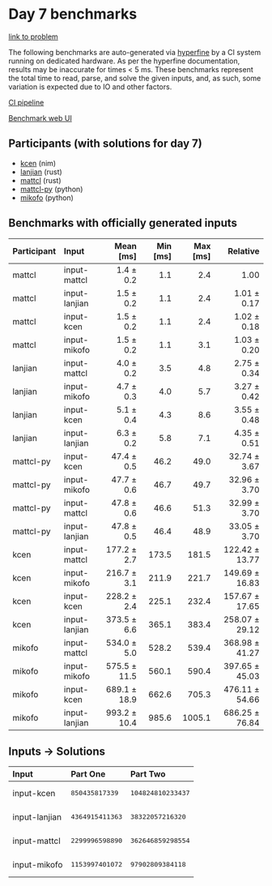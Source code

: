 # Day 7 benchmarks

[link to problem](https://adventofcode.com/2024/day/7)

The following benchmarks are auto-generated via
[hyperfine](https://github.com/sharkdp/hyperfine) by a CI system running on
dedicated hardware. As per the hyperfine documentation, results may be
inaccurate for times < 5 ms. These benchmarks represent the total time to read,
parse, and solve the given inputs, and, as such, some variation is expected due
to IO and other factors.

[CI pipeline](http://ci.papercode.net:8080/teams/main/pipelines/aoc2024)

[Benchmark web UI](https://aoc.ancalagon.black)


## Participants (with solutions for day 7)

- [kcen](https://github.com/kcen/aoc2024) (nim)
- [lanjian](https://github.com/lanjian/aoc-2024) (rust)
- [mattcl](https://github.com/mattcl/aoc2024) (rust)
- [mattcl-py](https://github.com/mattcl/aoc2024-py) (python)
- [mikofo](https://github.com/mikofo/aoc2024) (python)


## Benchmarks with officially generated inputs

| Participant | Input | Mean [ms] | Min [ms] | Max [ms] | Relative |
|:---|:---|---:|---:|---:|---:|
| mattcl | input-mattcl | 1.4 ± 0.2 | 1.1 | 2.4 | 1.00 |
| mattcl | input-lanjian | 1.5 ± 0.2 | 1.1 | 2.4 | 1.01 ± 0.17 |
| mattcl | input-kcen | 1.5 ± 0.2 | 1.1 | 2.4 | 1.02 ± 0.18 |
| mattcl | input-mikofo | 1.5 ± 0.2 | 1.1 | 3.1 | 1.03 ± 0.20 |
| lanjian | input-mattcl | 4.0 ± 0.2 | 3.5 | 4.8 | 2.75 ± 0.34 |
| lanjian | input-mikofo | 4.7 ± 0.3 | 4.0 | 5.7 | 3.27 ± 0.42 |
| lanjian | input-kcen | 5.1 ± 0.4 | 4.3 | 8.6 | 3.55 ± 0.48 |
| lanjian | input-lanjian | 6.3 ± 0.2 | 5.8 | 7.1 | 4.35 ± 0.51 |
| mattcl-py | input-kcen | 47.4 ± 0.5 | 46.2 | 49.0 | 32.74 ± 3.67 |
| mattcl-py | input-mikofo | 47.7 ± 0.6 | 46.7 | 49.7 | 32.96 ± 3.70 |
| mattcl-py | input-mattcl | 47.8 ± 0.6 | 46.6 | 51.3 | 32.99 ± 3.70 |
| mattcl-py | input-lanjian | 47.8 ± 0.5 | 46.4 | 48.9 | 33.05 ± 3.70 |
| kcen | input-mattcl | 177.2 ± 2.7 | 173.5 | 181.5 | 122.42 ± 13.77 |
| kcen | input-mikofo | 216.7 ± 3.1 | 211.9 | 221.7 | 149.69 ± 16.83 |
| kcen | input-kcen | 228.2 ± 2.4 | 225.1 | 232.4 | 157.67 ± 17.65 |
| kcen | input-lanjian | 373.5 ± 6.6 | 365.1 | 383.4 | 258.07 ± 29.12 |
| mikofo | input-mattcl | 534.0 ± 5.0 | 528.2 | 539.4 | 368.98 ± 41.27 |
| mikofo | input-mikofo | 575.5 ± 11.5 | 560.1 | 590.4 | 397.65 ± 45.03 |
| mikofo | input-kcen | 689.1 ± 18.9 | 662.6 | 705.3 | 476.11 ± 54.66 |
| mikofo | input-lanjian | 993.2 ± 10.4 | 985.6 | 1005.1 | 686.25 ± 76.84 |


## Inputs -> Solutions

| Input | Part One | Part Two |
|:---|:---|:---|
|input-kcen|<pre>850435817339</pre>|<pre>104824810233437</pre>|
|input-lanjian|<pre>4364915411363</pre>|<pre>38322057216320</pre>|
|input-mattcl|<pre>2299996598890</pre>|<pre>362646859298554</pre>|
|input-mikofo|<pre>1153997401072</pre>|<pre>97902809384118</pre>|